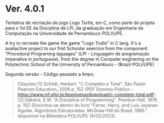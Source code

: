 # Ver. 4.0.1

Tentativa de recriação do jogo Logo Turtle, em C, como parte do projeto para o 1st EE da Disciplina de LPI, da graduação em Engenharia da Computação na Universidade de Pernambuco POLI/UPE.

A try to recreate the game the game "Logo Trutle" in C lang. It's a avaliactive project to our frist Schoolar exercice from the component "Procedural Programing laguages" (LPI - Linguagem de programação imperativa in portuguese), from the degree in Computer enginering on the Polytechnic School of the University of Pernambuco - (Brazil POLI/UPE)

Segunda versão - Código passado a limpo.

> Citações [1] Schildt, Herbert. "C Completo e Total". São Paulo: Pearson Education, 2006 p. 152 (PDF Domínio Público - https://www.inf.ufpr.br/lesoliveira/download/c-completo-total.pdf).
>[2] Dijkstra, E.W. "A Discipline of Programming". Prentice-Hall, 1976. p. 102 (Encontra-se dentro do livro "Farrer, Harry, and Luis Joyanes Aguilar. Algoritmos Estruturados. McGraw-Hill do Brasil, 1985." disponivel na Biblioteca POLI/UPE 14/02/2023).
